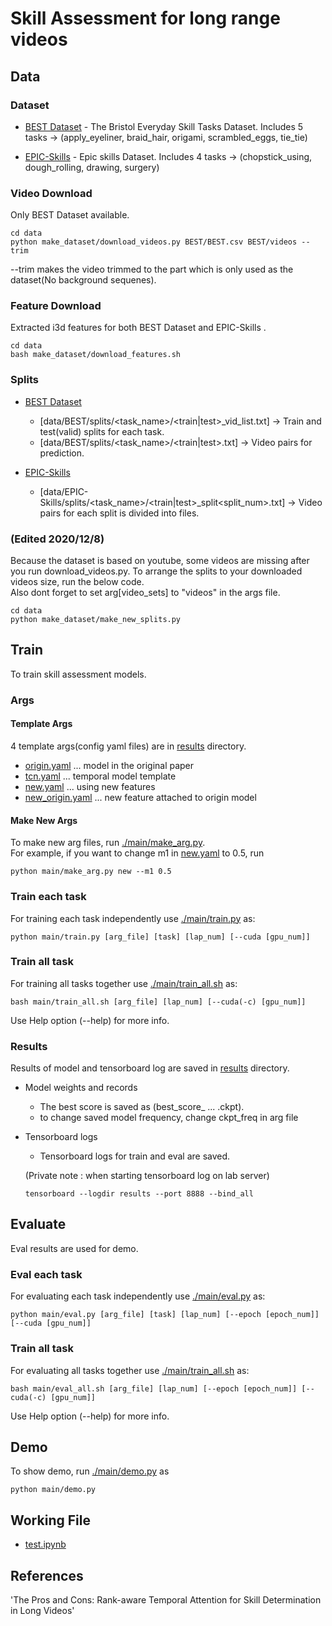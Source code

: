# Skill Assessment for long range videos

## Data  

### Dataset

- [BEST Dataset](./data/BEST) - The Bristol Everyday Skill Tasks Dataset. Includes 5 tasks -> (apply_eyeliner, braid_hair, origami, scrambled_eggs, tie_tie) 

- [EPIC-Skills](./data/EPIC-Skills) - Epic skills Dataset. Includes 4 tasks -> (chopstick_using, dough_rolling, drawing, surgery) 

### Video Download

Only BEST Dataset available.  

```
cd data
python make_dataset/download_videos.py BEST/BEST.csv BEST/videos --trim 
```
 
--trim makes the video trimmed to the part which is only used as the dataset(No background sequenes).  

### Feature Download

Extracted i3d features for both BEST Dataset and EPIC-Skills .

```
cd data
bash make_dataset/download_features.sh 
```

###  Splits  

- [BEST Dataset](./data/BEST)
  - [data/BEST/splits/<task_name>/<train|test>_vid_list.txt] -> Train and test(valid) splits for each task.
  - [data/BEST/splits/<task_name>/<train|test>.txt] -> Video pairs for prediction. 

- [EPIC-Skills](./data/EPIC-Skills)
  - [data/EPIC-Skills/splits/<task_name>/<train|test>_split<split_num>.txt] -> Video pairs for each split is divided into files. 

### (Edited 2020/12/8)  
Because the dataset is based on youtube, some videos are missing after you run download_videos.py. To arrange the splits to your downloaded videos size, run the below code.  
Also dont forget to set arg[video_sets] to "videos" in the args file.

```
cd data
python make_dataset/make_new_splits.py
```


## Train

To train skill assessment models.

### Args  

#### Template Args

4 template args(config yaml files) are in [results](./results) directory.

- [origin.yaml](./results/origin/arg.yaml) ... model in the original paper
- [tcn.yaml](./results/tcn/arg.yaml)  ... temporal model template
- [new.yaml](./results/new/arg.yaml)  ... using new features
- [new_origin.yaml](./results/new_origin/arg.yaml)  ... new feature attached to origin model

#### Make New Args  

To make new arg files, run [./main/make_arg.py](./main/make_arg.py).  
For example, if you want to change m1 in [new.yaml](./results/new/arg.yaml) to 0.5, run 

```
python main/make_arg.py new --m1 0.5
```



### Train each task

For training each task independently use [./main/train.py](./main/train.py) as:

```
python main/train.py [arg_file] [task] [lap_num] [--cuda [gpu_num]]  
```  

### Train all task

For training all tasks together use [./main/train_all.sh](./main/train_all.sh) as:

```
bash main/train_all.sh [arg_file] [lap_num] [--cuda(-c) [gpu_num]]
```

Use Help option (--help) for more info.  



### Results

Results of model and tensorboard log are saved in [results](./results) directory.

- Model weights and records
  - The best score is saved as (best_score_ ... .ckpt).
  - to change saved model frequency, change ckpt_freq in arg file

- Tensorboard logs
  - Tensorboard logs for train and eval are saved.

  (Private note : when starting tensorboard log on lab server)
  ```
  tensorboard --logdir results --port 8888 --bind_all
  ```


## Evaluate  

Eval results are used for demo.

### Eval each task

For evaluating each task independently use [./main/eval.py](./main/eval.py) as:

```
python main/eval.py [arg_file] [task] [lap_num] [--epoch [epoch_num]] [--cuda [gpu_num]]  
```  

### Train all task

For evaluating all tasks together use [./main/train_all.sh](./main/train_all.sh) as:

```
bash main/eval_all.sh [arg_file] [lap_num] [--epoch [epoch_num]] [--cuda(-c) [gpu_num]]
```

Use Help option (--help) for more info.   

## Demo  

To show demo, run [./main/demo.py](./main/demo.py) as  

```
python main/demo.py
```


## Working File  

- [test.ipynb](./test.ipynb)


## References  
'The Pros and Cons: Rank-aware Temporal Attention for Skill Determination in Long Videos'
